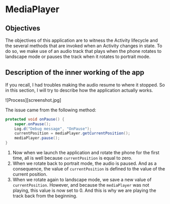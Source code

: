 # MediaPlayer

## Objectives

The objectives of this application are to witness the Activity lifecycle and the several methods that are invoked when an Activity changes in state.
To do so, we make use of an audio track that plays when the phone rotates to landscape mode or pauses the track when it rotates to portrait mode.

## Description of the inner working of the app

If you recall, I had troubles making the audio resume to where it stopped. So in this section, I will try to describe how the application actually works.

![Process][screenshot.jpg]

The issue came from the following method:

``` java
protected void onPause() {
    super.onPause();
    Log.d("Debug message", "OnPause");
    currentPosition = mediaPlayer.getCurrentPosition();
    mediaPlayer.pause();
}
```

1. Now when we launch the application and rotate the phone for the first time, all is well because `currentPosition` is equal to zero.
2. When we rotate back to portrait mode, the audio is paused. And as a consequence, the value of `currentPosition` is defined to the value of the current position.
3. When we rotate again to landscape mode, we save a new value of `currentPosition`. However, and because the `mediaPlayer` was not playing, this value is now set to 0. And this is why we are playing the track back from the beginning.

